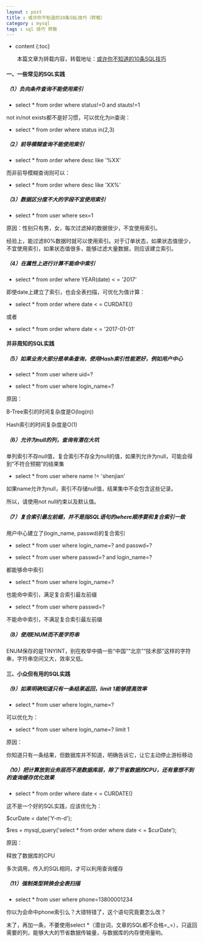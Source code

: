 ```yaml
---
layout : post
title : 或许你不知道的10条SQL技巧（转载）
category : mysql
tags : sql 技巧 转载
---
```

* content
{:toc}

　　本篇文章为转载内容，转载地址：[或许你不知道的10条SQL技巧](https://www.itcodemonkey.com/article/1404.html)




#### 一、一些常见的SQL实践

##### （1）负向条件查询不能使用索引

- select * from order where status!=0 and stauts!=1

not in/not exists都不是好习惯，可以优化为in查询：

- select * from order where status in(2,3)

##### （2）前导模糊查询不能使用索引

- select * from order where desc like '%XX'

而非前导模糊查询则可以：

- select * from order where desc like 'XX%'

##### （3）数据区分度不大的字段不宜使用索引

- select * from user where sex=1

原因：性别只有男，女，每次过滤掉的数据很少，不宜使用索引。

经验上，能过滤80%数据时就可以使用索引。对于订单状态，如果状态值很少，不宜使用索引，如果状态值很多，能够过滤大量数据，则应该建立索引。

##### （4）在属性上进行计算不能命中索引

- select * from order where YEAR(date) < = '2017'

即使date上建立了索引，也会全表扫描，可优化为值计算：

- select * from order where date < = CURDATE()

或者

- select * from order where date < = '2017-01-01'

#### 并非周知的SQL实践

##### （5）如果业务大部分是单条查询，使用Hash索引性能更好，例如用户中心

- select * from user where uid=?

- select * from user where login_name=?

原因：

B-Tree索引的时间复杂度是O(log(n))

Hash索引的时间复杂度是O(1)

##### （6）允许为null的列，查询有潜在大坑

单列索引不存null值，复合索引不存全为null的值，如果列允许为null，可能会得到“不符合预期”的结果集

- select * from user where name != 'shenjian'

如果name允许为null，索引不存储null值，结果集中不会包含这些记录。

所以，请使用not null约束以及默认值。

##### （7）复合索引最左前缀，并不是指SQL语句的where顺序要和复合索引一致

用户中心建立了(login_name, passwd)的复合索引

- select * from user where login_name=? and passwd=?

- select * from user where passwd=? and login_name=?

都能够命中索引

- select * from user where login_name=?

也能命中索引，满足复合索引最左前缀

- select * from user where passwd=?

不能命中索引，不满足复合索引最左前缀

##### （8）使用ENUM而不是字符串

ENUM保存的是TINYINT，别在枚举中搞一些“中国”“北京”“技术部”这样的字符串，字符串空间又大，效率又低。

#### 三、小众但有用的SQL实践

##### （9）如果明确知道只有一条结果返回，limit 1能够提高效率

- select * from user where login_name=?

可以优化为：

- select * from user where login_name=? limit 1

原因：

你知道只有一条结果，但数据库并不知道，明确告诉它，让它主动停止游标移动

##### （10）把计算放到业务层而不是数据库层，除了节省数据的CPU，还有意想不到的查询缓存优化效果

- select * from order where date < = CURDATE()

这不是一个好的SQL实践，应该优化为：

$curDate = date('Y-m-d');

$res = mysql_query('select * from order where date < = $curDate');

原因：

释放了数据库的CPU

多次调用，传入的SQL相同，才可以利用查询缓存

##### （11）强制类型转换会全表扫描

- select * from user where phone=13800001234

你以为会命中phone索引么？大错特错了，这个语句究竟要怎么改？

末了，再加一条，不要使用select *（潜台词，文章的SQL都不合格=_=），只返回需要的列，能够大大的节省数据传输量，与数据库的内存使用量哟。